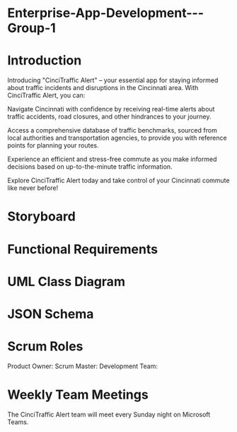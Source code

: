 # Enterprise-App-Development---Group-1

# Introduction
Introducing "CinciTraffic Alert" – your essential app for staying informed about traffic incidents and disruptions in the Cincinnati area. With CinciTraffic Alert, you can:

Navigate Cincinnati with confidence by receiving real-time alerts about traffic accidents, road closures, and other hindrances to your journey.

Access a comprehensive database of traffic benchmarks, sourced from local authorities and transportation agencies, to provide you with reference points for planning your routes.

Experience an efficient and stress-free commute as you make informed decisions based on up-to-the-minute traffic information.

Explore CinciTraffic Alert today and take control of your Cincinnati commute like never before!

# Storyboard
[//]: # (insert image file here)

# Functional Requirements
[//]: # (insert text here)

# UML Class Diagram
[//]: # (insert image file here)


# JSON Schema
[//]: # (insert text here)


# Scrum Roles
Product Owner: 
Scrum Master:
Development Team: 

# Weekly Team Meetings
The CinciTraffic Alert team will meet every Sunday night on Microsoft Teams.

